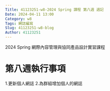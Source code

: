 ```yaml
---
Title: 41123251-w8-2024 Spring 課程 第八週 週記
Date: 2024-04-11 13:00
Category: w8
Tags: 網誌編寫
Slug: 41123251-w8-blog
Author: 41123251
---
```


2024 Spring 網際內容管理與協同產品設計實習課程

<!-- PELICAN_END_SUMMARY -->

# 第八週執行事項
1.更新個人網誌 
2.為群組增加個人的網誌